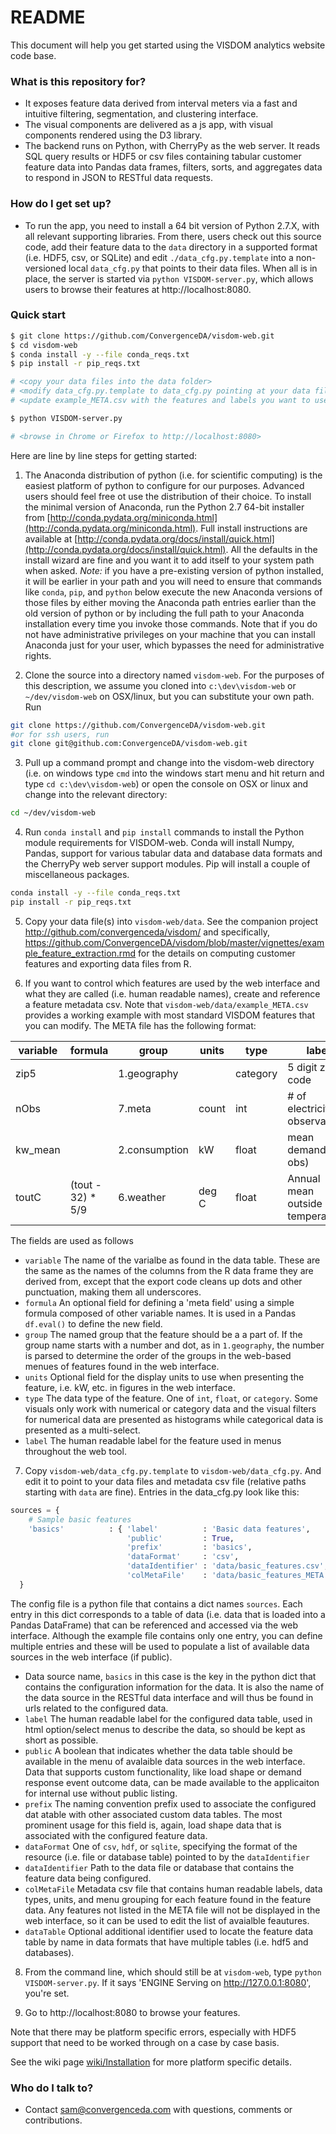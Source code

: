 # README #

This document will help you get started using the VISDOM analytics website code base.

### What is this repository for? ###

* It exposes feature data derived from interval meters via a fast and intuitive filtering, segmentation, and clustering interface.
* The visual components are delivered as a js app, with visual components rendered using the D3 library.
* The backend runs on Python, with CherryPy as the web server. It reads SQL query results or HDF5 or csv files containing tabular customer feature data into Pandas data frames, filters, sorts, and aggregates data to respond in JSON to RESTful data requests.

### How do I get set up? ###

* To run the app, you need to install a 64 bit version of Python 2.7.X, with all relevant supporting libraries. From there, users check out this source code, add their feature data to the `data` directory in a supported format (i.e. HDF5, csv, or SQLite) and edit `./data_cfg.py.template` into a non-versioned local `data_cfg.py` that points to their data files. When all is in place, the server is started via `python VISDOM-server.py`, which allows users to browse their features at http://localhost:8080.

### Quick start ###
```bash
$ git clone https://github.com/ConvergenceDA/visdom-web.git
$ cd visdom-web
$ conda install -y --file conda_reqs.txt
$ pip install -r pip_reqs.txt

# <copy your data files into the data folder>
# <modify data_cfg.py.template to data_cfg.py pointing at your data files>
# <update example_META.csv with the features and labels you want to use>

$ python VISDOM-server.py

# <browse in Chrome or Firefox to http://localhost:8080>
```

Here are line by line steps for getting started:

1. The Anaconda distribution of python (i.e. for scientific computing) is the easiest platform of python to configure for our purposes. Advanced users should feel free ot use the distribution of their choice. To install the minimal version of Anaconda, run the Python 2.7 64-bit installer from [http://conda.pydata.org/miniconda.html](http://conda.pydata.org/miniconda.html). Full install instructions are available at [http://conda.pydata.org/docs/install/quick.html](http://conda.pydata.org/docs/install/quick.html). All the defaults in the install wizard are fine and you want it to add itself to your system path when asked. *Note:* if you have a pre-existing version of python installed, it will be earlier in your path and you will need to ensure that commands like `conda`, `pip`, and `python` below execute the new Anaconda versions of those files by either moving the Anaconda path entries earlier than the old version of python or by including the full path to your Anaconda installation every time you invoke those commands. Note that if you do not have administrative privileges on your machine that you can install Anaconda just for your user, which bypasses the need for administrative rights.

2. Clone the source into a directory named `visdom-web`. For the purposes of this description, we assume you cloned into `c:\dev\visdom-web` or `~/dev/visdom-web` on OSX/linux, but you can substitute your own path. Run 
  ```bash
  git clone https://github.com/ConvergenceDA/visdom-web.git
  #or for ssh users, run 
  git clone git@github.com:ConvergenceDA/visdom-web.git
  ```

3. Pull up a command prompt and change into the visdom-web directory (i.e. on windows type `cmd` into the windows start menu and hit return and type `cd c:\dev\visdom-web`) or open the console on OSX or linux and change into the relevant directory: 
  ```bash
  cd ~/dev/visdom-web
  ```

4. Run `conda install` and `pip install` commands to install the Python module requirements for VISDOM-web. Conda will install Numpy, Pandas, support for various tabular data and database data formats and the CherryPy web server support modules. Pip will install a couple of miscellaneous packages.

  ```bash
  conda install -y --file conda_reqs.txt
  pip install -r pip_reqs.txt
  ```

5. Copy your data file(s) into `visdom-web/data`. See the companion project http://github.com/convergenceda/visdom/ and specifically, https://github.com/ConvergenceDA/visdom/blob/master/vignettes/example_feature_extraction.rmd for the details on computing customer features and exporting data files from R.

6. If you want to control which features are used by the web interface and what they are called (i.e. human readable names), create and reference a feature metadata csv. Note that `visdom-web/data/example_META.csv` provides a working example with most standard VISDOM features that you can modify. The META file has the following format:

  |variable|formula|group|units|type|label|
  |--------|-------|-----|-----|----|-----|
  |zip5||1.geography||category|5 digit zip code|
  |nObs||7.meta|count|int|# of electricity observations|
  |kw_mean||2.consumption|kW|float|mean demand (all obs)|
  |toutC|(tout - 32) * 5/9|6.weather|deg C|float|Annual mean outside temperature|
  
  The fields are used as follows
  
  * `variable` The name of the varialbe as found in the data table. These are the same as the names of the columns from the R data frame they are derived from, except that the export code cleans up dots and other punctuation, making them all underscores.
  * `formula` An optional field for defining a 'meta field' using a simple formula composed of other variable names. It is used in a Pandas `df.eval()` to define the new field.
  * `group` The named group that the feature should be a a part of. If the group name starts with a number and dot, as in `1.geography`, the number is parsed to determine the order of the groups in the web-based menues of features found in the web interface.
  * `units` Optional field for the display units to use when presenting the feature, i.e. kW, etc. in figures in the web interface.
  * `type` The data type of the feature. One of `int`, `float`, or `category`. Some visuals only work with numerical or category data and the visual filters for numerical data are presented as histograms while categorical data is presented as a multi-select.
  * `label` The human readable label for the feature used in menus throughout the web tool.

7. Copy `visdom-web/data_cfg.py.template` to `visdom-web/data_cfg.py`. And edit it to point to your data files and metadata csv file (relative paths starting with `data` are fine). Entries in the data_cfg.py look like this:

  ```python
  sources = {
      # Sample basic features
      'basics'          : { 'label'          : 'Basic data features', 
                            'public'         : True, 
                            'prefix'         : 'basics',
                            'dataFormat'     : 'csv',    
                            'dataIdentifier' : 'data/basic_features.csv',  
                            'colMetaFile'    : 'data/basic_features_META.csv'},
    }
  ```

  The config file is a python file that contains a dict names `sources`. Each entry in this dict corresponds to a table of data (i.e. data that is loaded into a Pandas DataFrame) that can be referenced and accessed via the web interface. Although the example file contains only one entry, you can define multiple entries and these will be used to populate a list of available data sources in the web interface (if public). 

  * Data source name, `basics` in this case is the key in the python dict that contains the configuration information for the data. It is also the name of the data source in the RESTful data interface and will thus be found in urls related to the configured data.
  * `label` The human readable label for the configured data table, used in html option/select menus to describe the data, so should be kept as short as possible.
  * `public` A boolean that indicates whether the data table should be available in the menu of avalaible data sources in the web interface. Data that supports custom functionality, like load shape or demand response event outcome data, can be made available to the applicaiton for internal use without public listing.
  * `prefix` The naming convention prefix used to associate the configured dat atable with other associated custom data tables. The most prominent usage for this field is, again, load shape data that is associated with the configured feature data.
  * `dataFormat` One of `csv`, `hdf`, or `sqlite`, specifying the format of the resource (i.e. file or database table) pointed to by the `dataIdentifier`
  * `dataIdentifier` Path to the data file or database that contains the feature data being configured.
  * `colMetaFile` Metadata csv file that contains human readable labels, data types, units, and menu grouping for each feature found in the feature data. Any features not listed in the META file will not be displayed in the web interface, so it can be used to edit the list of avaialble feautures.
  * `dataTable` Optional additional identifier used to locate the feature data table by name in data formats that have multiple tables (i.e. hdf5 and databases).

8. From the command line, which should still be at `visdom-web`, type `python VISDOM-server.py`. If it says 'ENGINE Serving on http://127.0.0.1:8080', you're set.

9. Go to http://localhost:8080 to browse your features.

Note that there may be platform specific errors, especially with HDF5 support that need to be worked through on a case by case basis.

See the wiki page [wiki/Installation](wiki/Installation) for more platform specific details.

### Who do I talk to? ###

* Contact sam@convergenceda.com with questions, comments or contributions.
